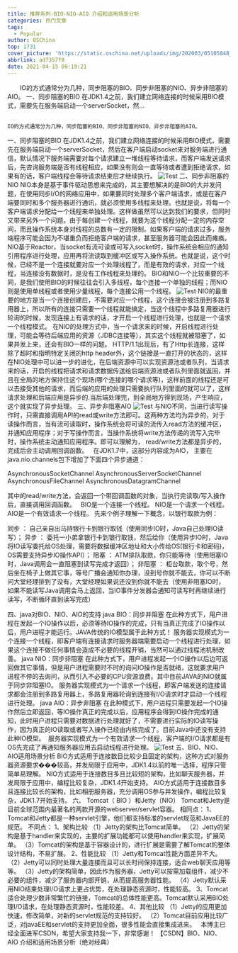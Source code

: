 ```yaml
---
title: 推荐系列-BIO-NIO-AIO 介绍和适用场景分析
categories: 热门文章
tags:
  - Popular
author: OSChina
top: 1731
cover_picture: 'https://static.oschina.net/uploads/img/202003/05105848_krWW.jpeg'
abbrlink: ad7357f8
date: 2021-04-15 09:19:21
---
```


&emsp;&emsp;IO的方式通常分为几种，同步阻塞的BIO、同步非阻塞的NIO、异步非阻塞的AIO。 一、同步阻塞的BIO 在JDK1.4之前，我们建立网络连接的时候采用BIO模式，需要先在服务端启动一个serverSocket，然...
<!-- more -->

                                                                                                                                                                                        IO的方式通常分为几种，同步阻塞的BIO、同步非阻塞的NIO、异步非阻塞的AIO。 
一、同步阻塞的BIO 
在JDK1.4之前，我们建立网络连接的时候采用BIO模式，需要先在服务端启动一个serverSocket，然后在客户端启动socket来对服务端进行通信，默认情况下服务端需要对每个请求建立一堆线程等待请求，而客户端发送请求后，先咨询服务端是否有线程相应，如果没有则会一直等待或者遭到拒绝请求，如果有的话，客户端线程会等待请求结束后才继续执行。 
![Test](https://oscimg.oschina.net/oscnet/up-5a7ea079ec1b41c3748e30df72fe90f3239.png  'BIO-NIO-AIO 介绍和适用场景分析') 
二、同步非阻塞的NIO 
NIO本身是基于事件驱动思想来完成的，其主要想解决的是BIO的大并发问题，在使用同步I/O的网络应用中，如果要同时处理多个客户端请求，或是在客户端要同时和多个服务器进行通讯，就必须使用多线程来处理。也就是说，将每一个客户端请求分配给一个线程来单独处理。这样做虽然可以达到我们的要求，但同时又带来另外一个问题。由于每创建一个线程，就要为这个线程分配一定的内存空间，而且操作系统本身对线程的总数有一定的限制。如果客户端的请求过多，服务端程序可能会因为不堪重负而拒绝客户端的请求，甚至服务器可能会因此而瘫痪。 
NIO基于Reactor，当socket有流可读或可写入socket时，操作系统会相应的通知引用程序进行处理，应用再将流读取到缓冲区或写入操作系统。也就是说，这个时候，已经不是一个连接就要对应一个处理线程了，而是有效的请求，对应一个线程，当连接没有数据时，是没有工作线程来处理的。 
BIO和NIO一个比较重要的不同，是我们使用BIO的时候往往会引入多线程，每个连接一个单独的线程；而NIO则是使用单线程或者使用少量线程，每个连接公用一个线程。 
![Test](https://oscimg.oschina.net/oscnet/up-5a7ea079ec1b41c3748e30df72fe90f3239.png  'BIO-NIO-AIO 介绍和适用场景分析') 
NIO的最重要的地方是当一个连接创建后，不需要对应一个线程，这个连接会被注册到多路复用器上，所以所有的连接只需要一个线程就能搞定，当这个线程中多路复用器进行轮询的时候，发现连接上有请求的话，才开启一个线程进行处理，也就是一个请求一个线程模式。 
在NIO的处理方式中，当一个请求来的时候，开启线程进行处理，可能会等待后端应用的资源（JDBC连接等），其实这个线程就被阻塞了，如果并发上来，还会有BIO一样的问题。 
HTTP/1.1出现后，有了Http长连接，这样除了超时和指明特定关闭的http header外，这个链接是一直打开的状态的，这样在NIO处理中可以进一步的进化，在后端资源中可以实现资源池或者队列，当请求来的话，开启的线程把请求和请求数据传送给后端资源池或者队列里面就返回，并且在全局的地方保持住这个现场(哪个连接的哪个请求等)，这样前面的线程还是可以去接受其他的请求，而后端的应用的处理只需要执行队列里面的就可以了，这样请求处理和后端应用是异步的.当后端处理完，到全局地方得到现场，产生响应，这个就实现了异步处理。 
三、异步非阻塞AIO 
![Test](https://oscimg.oschina.net/oscnet/up-5a7ea079ec1b41c3748e30df72fe90f3239.png  'BIO-NIO-AIO 介绍和适用场景分析') 
与NIO不同，当进行读写操作时，只需直接调用API的read或write方法即可。这两种方法均为异步的，对于读操作而言，当有流可读取时，操作系统会将可读的流传入read方法的缓冲区，并通知应用程序；对于写操作而言，当操作系统将write方法传递的流写入完毕时，操作系统主动通知应用程序。即可以理解为， read/write方法都是异步的，完成后会主动调用回调函数。   在JDK1.7中，这部分内容成为AIO， 
主要在java.nio.channels包下增加了下面四个异步通道： 
 
 AsynchronousSocketChannel 
 AsynchronousServerSocketChannel 
 AsynchronousFileChannel 
 AsynchronousDatagramChannel 
 
其中的read/write方法，会返回一个带回调函数的对象，当执行完读取/写入操作后，直接调用回调函数。   
BIO是一个连接一个线程。 
NIO是一个请求一个线程。 
AIO是一个有效请求一个线程。 
先来个例子理解一下概念，以银行取款为例：  
 
 同步 ： 自己亲自出马持银行卡到银行取钱（使用同步IO时，Java自己处理IO读写）； 
 异步 ： 委托一小弟拿银行卡到银行取钱，然后给你（使用异步IO时，Java将IO读写委托给OS处理，需要将数据缓冲区地址和大小传给OS(银行卡和密码)，OS需要支持异步IO操作API）； 
 阻塞 ： ATM排队取款，你只能等待（使用阻塞IO时，Java调用会一直阻塞到读写完成才返回）； 
 非阻塞 ： 柜台取款，取个号，然后坐在椅子上做其它事，等号广播会通知你办理，没到号你就不能去，你可以不断问大堂经理排到了没有，大堂经理如果说还没到你就不能去（使用非阻塞IO时，如果不能读写Java调用会马上返回，当IO事件分发器会通知可读写时再继续进行读写，不断循环直到读写完成） 
 
四、java对BIO、NIO、AIO的支持 
java BIO：同步并阻塞 
在此种方式下，用户进程在发起一个IO操作以后，必须等待IO操作的完成，只有当真正完成了IO操作以后，用户进程才能运行。JAVA传统的IO模型属于此种方式！ 
服务器实现模式为一个连接一个线程，即客户端有连接请求时服务器端需要启动一个线程进行处理，如果这个连接不做任何事情会造成不必要的线程开销，当然可以通过线程池机制改善。 
java NIO：同步非阻塞 
在此种方式下，用户进程发起一个IO操作以后边可返回做其它事情，但是用户进程需要时不时的询问IO操作是否就绪，这就要求用户进程不停的去询问，从而引入不必要的CPU资源浪费。其中目前JAVA的NIO就属于同步非阻塞IO。 
服务器实现模式为一个请求一个线程，即客户端发送的连接请求都会注册到多路复用器上，多路复用器轮询到连接有I/O请求时才启动一个线程进行处理。 
java AIO：异步非阻塞 
在此种模式下，用户进程只需要发起一个IO操作然后立即返回，等IO操作真正的完成以后，应用程序会得到IO操作完成的通知，此时用户进程只需要对数据进行处理就好了，不需要进行实际的IO读写操作，因为真正的IO读取或者写入操作已经由内核完成了。目前Java中还没有支持此种IO模型。  
服务器实现模式为一个有效请求一个线程，客户端的I/O请求都是有OS先完成了再通知服务器应用去启动线程进行处理。 
![Test](https://oscimg.oschina.net/oscnet/up-5a7ea079ec1b41c3748e30df72fe90f3239.png  'BIO-NIO-AIO 介绍和适用场景分析') 
五、BIO、NIO、AIO适用场景分析 
BIO方式适用于连接数目比较少且固定的架构，这种方式对服务器资源要求���较高，并发局限于应用中，JDK1.4以前的唯一选择，程序只管简单易理解。 
NIO方式适用于连接数目多且比较短的架构，比如聊天服务器，并发局限于应用中，编程比较复杂，JDK1.4开始支持。 
AIO方式适用于连接数目多且连接比较长的架构，比如相册服务器，充分调用OS参与并发操作，编程比较复杂，JDK1.7开始支持。 
六、 Tomcat（ BIO ）和Jetty（NIO） 
Tomcat和Jetty是目前全球范围内最著名的两款开源的webserver/servlet容器。 
相同点： 
1、Tomcat和Jetty都是一种servlet引擎，他们都支持标准的servlet规范和JavaEE的规范。 
不同点： 
1、架构比较 
（1）Jetty的架构比Tomcat简单。 
（2）Jetty的架构是基于handler来实现的，主要的扩展功能都可以使用handler来实现，扩展简单。 
（3）Tomcat的架构是基于容器设计的，进行扩展是需要了解Tomcat的整体设计结构，不易扩展。 
2、性能比较 
（1）Jetty和Tomcat性能方面差异不大。 
（2）Jetty可以同时处理大量连接而且可以长时间保持连接，适合web聊天应用等等。 
（3）Jetty的架构简单，因此作为服务器，Jetty可以按需加载组件，减少不必要的组件，减少了服务器内部开销，从而提高服务器性能。 
（4）Jetty默认采用NIO结束处理I/O请求上更占优势，在处理静态资源时，性能较高。 
3、Tomcat适合处理少数非常繁忙的链接，Tomcat的总体性能更高。Tomcat默认采用BIO处理I/O请求，在处理静态资源时，性能较差。 
4、其他比较 
（1）Jetty的应用更加快速，修改简单，对新的servlet规范的支持较好。 
（2）Tomcat目前应用比较广泛，对javaEE和servlet的支持更加全面，很多性能会直接集成进来。 
  
本博主已经全面进军CSDN，希望大家支持我一下，非常感谢！ 
【CSDN】BIO、NIO、AIO 介绍和适用场景分析（绝对经典） 
 
                                        